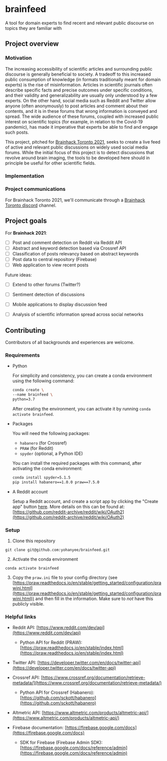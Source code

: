 # brainfeed
A tool for domain experts to find recent and relevant public discourse on topics they are familiar with

## Project overview

### Motivation

The increasing accessibility of scientific articles and surrounding public discourse is generally beneficial to society. A tradeoff to this increased public consumption of knowledge (in formats traditionally meant for domain experts) is the rise of misinformation. Articles in scientific journals often describe specific facts and precise outcomes under specific conditions, and their validity and generalizability are usually only understood by a few experts. On the other hand, social media such as Reddit and Twitter allow anyone (often anonymously) to post articles and comment about their contents, and it is in these forums that wrong information is conveyed and spread. The wide audience of these forums, coupled with increased public interest on scientific topics (for example, in relation to the Covid-19 pandemic), has made it imperative that experts be able to find and engage such posts.

This project, pitched for [Brainhack Toronto 2021](https://brainhackto.github.io/global-toronto-12-2021/), seeks to create a live feed of active and relevant public discussions on widely used social media forums. While the initial focus of this project is to detect discussions that revolve around brain imaging, the tools to be developed here should in principle be useful for other scientific fields.

### Implementation



### Project communications

For Brainhack Toronto 2021, we'll communicate through a [Brainhack Toronto discord](https://discord.gg/HC7fumm79B) channel.

## Project goals

For **Brainhack 2021**:

- [ ] Post and comment detection on Reddit via Reddit API
- [ ] Abstract and keyword detection based via Crossref API
- [ ] Classification of posts relevancy based on abstract keywords
- [ ] Post data to central repository (Firebase)
- [ ] Web application to view recent posts

Future ideas:

- [ ] Extend to other forums (Twitter?)
- [ ] Sentiment detection of discussions
- [ ] Mobile applications to display discussion feed
- [ ] Analysis of scientific information spread across social networks



## Contributing

Contributors of all backgrounds and experiences are welcome.

### Requirements

- Python

    For simplicity and consistency, you can create a conda environment using the following command:

    ```bash
    conda create \
    --name brainfeed \
    python=3.7
    ```

    After creating the environment, you can activate it by running `conda activate brainfeed`.

- Packages

    You will need the following packages:

    - `habanero` (for Crossref)
    - `PRAW` (for Reddit)
    - `spyder` (optional, a Python IDE)

    You can install the required packages with this command, after activating the conda environment:

    ```bash
    conda install spyder=5.1.5
    pip install habanero==1.0.0 praw==7.5.0
    ```

- A Reddit account

    Setup a Reddit account, and create a script app by clicking the "Create app" button [here](https://old.reddit.com/prefs/apps/).
    More details on this can be found at: [https://github.com/reddit-archive/reddit/wiki/OAuth2](https://github.com/reddit-archive/reddit/wiki/OAuth2)


### Setup

1. Clone this repository

`git clone git@github.com:yohanyee/brainfeed.git`

2. Activate the conda environment

`conda activate brainfeed`

3. Copy the `praw.ini` file to your config directory (see [https://praw.readthedocs.io/en/stable/getting_started/configuration/prawini.html](https://praw.readthedocs.io/en/stable/getting_started/configuration/prawini.html)) and then fill in the information.
Make sure to *not* have this publicly visible.


### Helpful links

- Reddit API: [https://www.reddit.com/dev/api](https://www.reddit.com/dev/api)

    - Python API for Reddit (PRAW): [https://praw.readthedocs.io/en/stable/index.html](https://praw.readthedocs.io/en/stable/index.html)

- Twitter API: [https://developer.twitter.com/en/docs/twitter-api](https://developer.twitter.com/en/docs/twitter-api)

- Crossref API: [https://www.crossref.org/documentation/retrieve-metadata/](https://www.crossref.org/documentation/retrieve-metadata/)

    - Python API for Crossref (Habanero): [https://github.com/sckott/habanero](https://github.com/sckott/habanero)

- Altmetric API: [https://www.altmetric.com/products/altmetric-api/](https://www.altmetric.com/products/altmetric-api/)

- Firebase documentation: [https://firebase.google.com/docs](https://firebase.google.com/docs)

    - SDK for Firebase (Firebase Admin SDK): [https://firebase.google.com/docs/reference/admin](https://firebase.google.com/docs/reference/admin)

